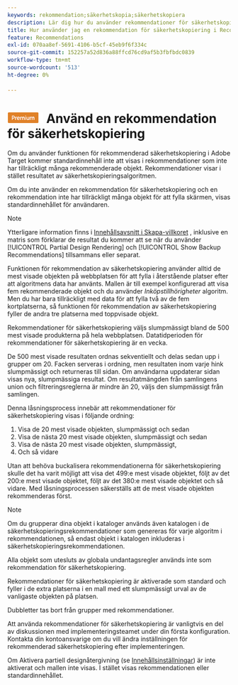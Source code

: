 ```yaml
---
keywords: rekommendation;säkerhetskopia;säkerhetskopiera
description: Lär dig hur du använder rekommendationer för säkerhetskopiering i Adobe [!DNL Target] Recommendations. Rekommendationer som inte har tillräckligt många rekommenderade objekt visar resultatet av säkerhetskopieringsalgoritmen.
title: Hur använder jag en rekommendation för säkerhetskopiering i Recommendations?
feature: Recommendations
exl-id: 070aa8ef-5691-4106-b5cf-45eb9f6f334c
source-git-commit: 152257a52d836a88ffcd76cd9af5b3fbfbdc0839
workflow-type: tm+mt
source-wordcount: '513'
ht-degree: 0%

---
```


# ![PREMIUM](/help/main/assets/premium.png) Använd en rekommendation för säkerhetskopiering

Om du använder funktionen för rekommenderad säkerhetskopiering i Adobe Target kommer standardinnehåll inte att visas i rekommendationer som inte har tillräckligt många rekommenderade objekt. Rekommendationer visar i stället resultatet av säkerhetskopieringsalgoritmen.

Om du inte använder en rekommendation för säkerhetskopiering och en rekommendation inte har tillräckligt många objekt för att fylla skärmen, visas standardinnehållet för användaren.

>[!NOTE]
>
>Ytterligare information finns i [Innehållsavsnitt i Skapa-villkoret](/help/main/c-recommendations/c-algorithms/create-new-algorithm.md#content) , inklusive en matris som förklarar de resultat du kommer att se när du använder [!UICONTROL Partial Design Rendering] och [!UICONTROL Show Backup Recommendations] tillsammans eller separat.

Funktionen för rekommendation av säkerhetskopiering använder alltid de mest visade objekten på webbplatsen för att fylla i återstående platser efter att algoritmens data har använts. Mallen är till exempel konfigurerad att visa fem rekommenderade objekt och du använder *Inköpstillhörigheter* algoritm. Men du har bara tillräckligt med data för att fylla två av de fem kortplatserna, så funktionen för rekommendation av säkerhetskopiering fyller de andra tre platserna med toppvisade objekt.

Rekommendationer för säkerhetskopiering väljs slumpmässigt bland de 500 mest visade produkterna på hela webbplatsen. Datatidperioden för rekommendationer för säkerhetskopiering är en vecka.

De 500 mest visade resultaten ordnas sekventiellt och delas sedan upp i grupper om 20. Facken serveras i ordning, men resultaten inom varje hink slumpmässigt och returneras till sidan. Om användarna uppdaterar sidan visas nya, slumpmässiga resultat. Om resultatmängden från samlingens union och filtreringsreglerna är mindre än 20, väljs den slumpmässigt från samlingen.

Denna låsningsprocess innebär att rekommendationer för säkerhetskopiering visas i följande ordning:

1. Visa de 20 mest visade objekten, slumpmässigt och sedan
1. Visa de nästa 20 mest visade objekten, slumpmässigt och sedan
1. Visa de nästa 20 mest visade objekten, slumpmässigt,
1. Och så vidare

Utan att behöva buckalisera rekommendationerna för säkerhetskopiering skulle det ha varit möjligt att visa det 499:e mest visade objektet, följt av det 200:e mest visade objektet, följt av det 380:e mest visade objektet och så vidare. Med låsningsprocessen säkerställs att de mest visade objekten rekommenderas först.

>[!NOTE]
>
>Om du grupperar dina objekt i kataloger används även katalogen i de säkerhetskopieringsrekommendationer som genereras för varje algoritm i rekommendationen, så endast objekt i katalogen inkluderas i säkerhetskopieringsrekommendationen.

Alla objekt som utesluts av globala undantagsregler används inte som rekommendation för säkerhetskopiering.

Rekommendationer för säkerhetskopiering är aktiverade som standard och fyller i de extra platserna i en mall med ett slumpmässigt urval av de vanligaste objekten på platsen.

Dubbletter tas bort från grupper med rekommendationer.

Att använda rekommendationer för säkerhetskopiering är vanligtvis en del av diskussionen med implementeringsteamet under din första konfiguration. Kontakta din kontoansvarige om du vill ändra inställningen för rekommenderad säkerhetskopiering efter implementeringen.

Om Aktivera partiell designåtergivning (se [Innehållsinställningar](/help/main/c-recommendations/c-algorithms/create-new-algorithm.md#content)) är inte aktiverat och mallen inte visas. I stället visas rekommendationen eller standardinnehållet.
